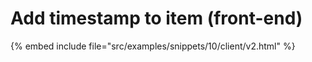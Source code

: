 # Add timestamp to item (front-end)

{% embed include file="src/examples/snippets/10/client/v2.html" %}
